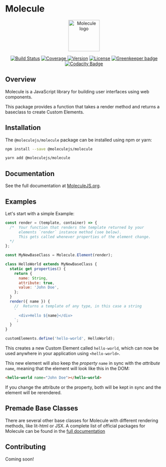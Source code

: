 # Molecule

<p align="center"><a href="https://moleculejs.org" target="_blank" rel="noopener noreferrer"><img width="100" src="https://moleculejs.org/molecules.svg" alt="Molecule logo"></a></p>

<p align="center">
  <a href="https://travis-ci.org/Molecule-JS/MoleculeJS"><img src="https://travis-ci.org/Molecule-JS/MoleculeJS.svg?branch=master" alt="Build Status"></a>
  <a href="https://codecov.io/gh/Molecule-JS/MoleculeJS">
    <img src="https://codecov.io/gh/Molecule-JS/MoleculeJS/branch/master/graph/badge.svg" alt="Coverage">
  </a>
  <a href="https://www.npmjs.com/package/@moleculejs/molecule"><img src="https://badge.fury.io/js/%40moleculejs%2Fmolecule.svg" alt="Version"></a>
  <a href="https://github.com/Molecule-JS/MoleculeJS/blob/master/LICENSE"><img src="https://img.shields.io/badge/license-MIT-blue.svg" alt="License"></a>
  <a href="https://greenkeeper.io/"><img src="https://badges.greenkeeper.io/Molecule-JS/MoleculeJS.svg" alt="Greenkeeper badge"></a>
  <a href="https://app.codacy.com/app/DerDrodt/MoleculeJS?utm_source=github.com&utm_medium=referral&utm_content=Molecule-JS/MoleculeJS&utm_campaign=Badge_Grade_Dashboard"><img src="https://api.codacy.com/project/badge/Grade/f28f115aeadf4538ac046a8885c6e7c5" alt="Codacity Badge"></a>
</p>

## Overview

Molecule is a JavaScript library for building user interfaces using web components.

This package provides a function that takes a render method and returns a baseclass to create Custom Elements.

## Installation

The `@moleculejs/molecule` package can be installed using npm or yarn:

```bash
npm install --save @moleculejs/molecule
```

```bash
yarn add @moleculejs/molecule
```

## Documentation

See the full documentation at [MoleculeJS.org](https://moleculejs.org).

## Examples

Let's start with a simple Example:

```js
const render = (template, container) => {
  /*  Your function that renders the template returned by your
      elements `render` instance method (see below).
      This gets called whenever properties of the element change.
  */
};

const MyNewBaseClass = Molecule.Element(render);

class HelloWorld extends MyNewBaseClass {
  static get properties() {
    return {
      name: String,
      attribute: true,
      value: 'John Doe',
    };
  }
  render({ name }) {
    //  Returns a template of any type, in this case a string
    `
      <div>Hello ${name}</div>
    `;
  }
}

customElements.define('hello-world', HelloWorld);
```

This creates a new Custom Element called `hello-world`, which can now be used anywhere in your application using `<hello-world>`.

This new element will also keep the _property_ `name` in sync with the _attribute_ `name`, meaning that the element will look like this in the DOM:

```html
<hello-world name="John Doe"></hello-world>
```

If you change the attribute or the property, both will be kept in sync and the element will be rerendered.

## Premade Base Classes

There are several other base classes for Molecule with different rendering methods, like lit-html or JSX. A complete list of official packages for Molecule can be found in the [full documentation](https://moleculejs.org/guide/packages.html)

## Contributing

Coming soon!
